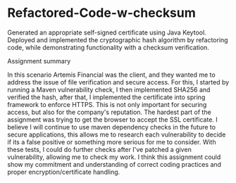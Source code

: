 # Refactored-Code-w-checksum
Generated an appropriate self-signed certificate using Java Keytool. Deployed and implemented the cryptographic hash algorithm by refactoring code, while demonstrating functionality with a checksum verification.


Assignment summary

In this scenario Artemis Financial was the client, and they wanted me to address the issue of file verification and secure access. For this, I started by running a Maven vulnerability check, I then implemented SHA256 and verified the hash, after that, I implemented the certificate into spring framework to enforce HTTPS. This is not only important for securing access, but also for the company's reputation. The hardest part of the assignment was trying to get the browser to accept the SSL certificate. I believe I will continue to use maven dependency checks in the future to secure applications, this allows me to research each vulnerability to decide if its a false positive or something more serious for me to consider. With these tests, I could do further checks after I've patched a given vulnerability, allowing me to check my work. I think this assignment could show my commitment and understanding of correct coding practices and proper encryption/certificate handling.
